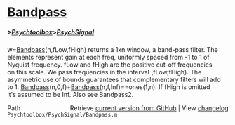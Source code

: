 # [Bandpass](Bandpass)
##### >[Psychtoolbox](Psychtoolbox)>[PsychSignal](PsychSignal)

w=[Bandpass](Bandpass)(n,fLow,fHigh) returns a 1xn window, a band-pass filter. The  
elements represent gain at each freq, uniformly spaced from -1 to 1 of  
Nyquist frequency. fLow and fHigh are the positive cut-off frequencies  
on this scale. We pass frequencies in the interval [fLow,fHigh). The  
asymmetric use of bounds guarantees that complementary filters will add  
to 1: [Bandpass](Bandpass)(n,0,f)+[Bandpass](Bandpass)(n,f,Inf)==ones(1,n). If fHigh is omitted  
it's assumed to be Inf. Also see Bandpass2.  




<div class="code_header" style="text-align:right;">
  <span style="float:left;">Path&nbsp;&nbsp;</span> <span class="counter">Retrieve <a href=
  "https://raw.github.com/Psychtoolbox-3/Psychtoolbox-3/beta/Psychtoolbox/PsychSignal/Bandpass.m">current version from GitHub</a> | View <a href=
  "https://github.com/Psychtoolbox-3/Psychtoolbox-3/commits/beta/Psychtoolbox/PsychSignal/Bandpass.m">changelog</a></span>
</div>
<div class="code">
  <code>Psychtoolbox/PsychSignal/Bandpass.m</code>
</div>

